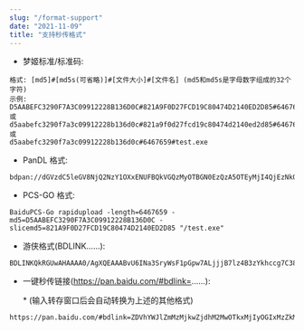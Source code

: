 ```yaml
---
slug: "/format-support"
date: "2021-11-09"
title: "支持秒传格式"
---
```


- 梦姬标准/标准码:

```plain
格式: [md5]#[md5s(可省略)]#[文件大小]#[文件名] (md5和md5s是字母数字组成的32个字符)
示例:
D5AABEFC3290F7A3C09912228B136D0C#821A9F0D27FCD19C80474D2140ED2D85#6467659#test.exe
或
d5aabefc3290f7a3c09912228b136d0c#821a9f0d27fcd19c80474d2140ed2d85#6467659#test.exe
或
d5aabefc3290f7a3c09912228b136d0c#6467659#test.exe
```

- PanDL 格式:

```plain
bdpan://dGVzdC5leGV8NjQ2NzY1OXxENUFBQkVGQzMyOTBGN0EzQzA5OTEyMjI4QjEzNkQwQ3w4MjFBOUYwRDI3RkNEMTlDODA0NzREMjE0MEVEMkQ4NQ==
```

- PCS-GO 格式:

```plain
BaiduPCS-Go rapidupload -length=6467659 -md5=D5AABEFC3290F7A3C09912228B136D0C -slicemd5=821A9F0D27FCD19C80474D2140ED2D85 "/test.exe"
```

- 游侠格式(BDLINK......): 
  
```plain
BDLINKQkRGUwAHAAAA0/AgXQEAAABvU6INa3SryWsF1pGpw7ALjjjB7lz4B3zYkhccg7C38ToAAABXAG8AcgBsAGQALgBXAGEAcgAuAFoALgAyADAAMQAzAC4AVQBuAHIAYQB0AGUAZAAuAEMAdQB0
```

- 一键秒传链接(https://pan.baidu.com/#bdlink=......):

  \* (输入转存窗口后会自动转换为上述的其他格式)
  
```plain
https://pan.baidu.com/#bdlink=ZDVhYWJlZmMzMjkwZjdhM2MwOTkxMjIyOGIxMzZkMGMjODIxYTlmMGQyN2ZjZDE5YzgwNDc0ZDIxNDBlZDJkODUjNjQ2NzY1OSMvdGVzdC5leGU=
```